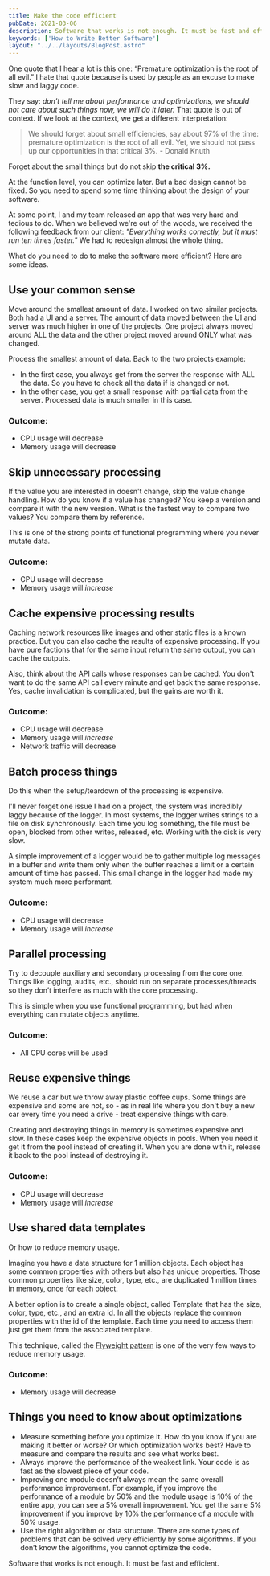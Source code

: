 ```yaml
---
title: Make the code efficient
pubDate: 2021-03-06
description: Software that works is not enough. It must be fast and efficient. Here are some ideas.
keywords: ['How to Write Better Software']
layout: "../../layouts/BlogPost.astro"
---
```


One quote that I hear a lot is this one: “Premature optimization is the root of all evil.” I hate that quote because 
is used by people as an excuse to make slow and laggy code. 

They say: *don't tell me about performance and optimizations, we should not care about such things now, we will do it later.* 
That quote is out of context. If we look at the context, we get a different interpretation:
 > We should forget about small efficiencies, say about 97% of the time: premature optimization is the root of all evil. Yet, we should not pass up our opportunities in that critical 3%. - Donald Knuth

Forget about the small things but do not skip __the critical 3%.__

At the function level, you can optimize later. But a bad design cannot be fixed. So you need to spend some time thinking about the design of your software.

At some point, I and my team released an app that was very hard and tedious to do. When we believed we're out of the woods, we received the following
feedback from our client: *"Everything works correctly, but it must run _ten times faster_."* We had to redesign almost the whole thing.

What do you need to do to make the software more efficient? Here are some ideas.

## Use your common sense
Move around the smallest amount of data. I worked on two similar projects. Both had a UI and a server. 
The amount of data moved between the UI and server was much higher in one of the projects. One project always 
moved around ALL the data and the other project moved around ONLY what was changed. 

Process the smallest amount of data. Back to the two projects example: 
* In the first case, you always get from the server the response with ALL the data. So you have to check all the data if is changed or not. 
* In the other case, you get a small response with partial data from the server. Processed data is much smaller in this case. 

### Outcome:
* CPU usage will decrease
* Memory usage will decrease


## Skip unnecessary processing
If the value you are interested in doesn't change, skip the value change handling. 
How do you know if a value has changed? You keep a version and compare it with the new version. What is the fastest way to compare two values? You compare them by reference.          

This is one of the strong points of functional programming where you never mutate data. 

### Outcome:
* CPU usage will decrease
* Memory usage will _increase_


## Cache expensive processing results
Caching network resources like images and other static files is a known practice. 
But you can also cache the results of expensive processing. If you have pure factions that for the same input return the same output, you can cache the outputs. 

Also, think about the API calls whose responses can be cached. You don't want to do the same API call every minute and get back the same response.
Yes, cache invalidation is complicated, but the gains are worth it.

### Outcome:
* CPU usage will decrease
* Memory usage will _increase_
* Network traffic will decrease


## Batch process things
Do this when the setup/teardown of the processing is expensive. 

I'll never forget one issue I had on a project, the system was incredibly laggy because of the logger. In most systems, the logger writes strings to a file on disk synchronously. Each time you log something, the file must be open, blocked from other writes, released, etc. 
Working with the disk is very slow. 

A simple improvement of a logger would be to gather multiple log messages in a buffer and write them only when the buffer reaches a limit or a certain amount of time has passed.
This small change in the logger had made my system much more performant.

### Outcome:
* CPU usage will decrease
* Memory usage will _increase_



## Parallel processing
Try to decouple auxiliary and secondary processing from the core one. Things like logging, audits, etc., should run on separate processes/threads so they don’t interfere as 
much with the core processing.

This is simple when you use functional programming, but had when everything can mutate objects anytime.

### Outcome:
* All CPU cores will be used


## Reuse expensive things
We reuse a car but we throw away plastic coffee cups. Some things are expensive and some are not, so - as in real life where you don't buy a new car 
every time you need a drive - treat expensive things with care.

Creating and destroying things in memory is sometimes expensive and slow. In these cases keep the expensive objects in pools.
When you need it get it from the pool instead of creating it. When you are done with it, release it back to the pool instead of destroying it.

### Outcome:
* CPU usage will decrease
* Memory usage will _increase_


## Use shared data templates
Or how to reduce memory usage.

Imagine you have a data structure for 1 million objects. Each object has some common properties with others but also has 
unique properties. Those common properties like size, color, type, etc., are duplicated 1 million times in memory, once for each object.

A better option is to create a single object, called Template that has the size, color, type, etc., and an extra id.
In all the objects replace the common properties with the id of the template. Each time you need to access them just get them from the associated template.

This technique, called the [Flyweight pattern](https://en.wikipedia.org/wiki/Flyweight_pattern) is one of the very few ways to reduce memory usage.

### Outcome:
* Memory usage will decrease


## Things you need to know about optimizations
* Measure something before you optimize it. How do you know if you are making it better or worse? Or which optimization works best? Have to measure and compare the results and see what works best.
* Always improve the performance of the weakest link. Your code is as fast as the slowest piece of your code. 
* Improving one module doesn’t always mean the same overall performance improvement. For example, if you improve the performance of a module by 50% and the module usage is 10% of the entire app, you can see a 5% overall improvement. You get the same 5% improvement if you improve by 10% the performance of a module with 50% usage.
* Use the right algorithm or data structure. There are some types of problems that can be solved very efficiently by some algorithms. If you don’t know the algorithms, you cannot optimize the code.

Software that works is not enough. It must be fast and efficient.


